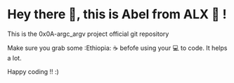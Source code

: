 # Hey there :wave:, this is Abel from ALX :wave: !

This is the 0x0A-argc_argv project official git repository
 

Make sure you grab some :Ethiopia: :coffee: befofe using your :computer: to code. It helps a lot. 

Happy coding !! :)